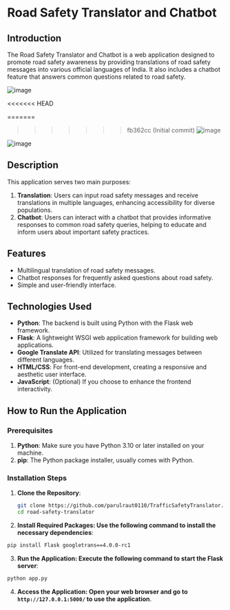 # Road Safety Translator and Chatbot

## Introduction

The Road Safety Translator and Chatbot is a web application designed to promote road safety awareness by providing translations of road safety messages into various official languages of India. It also includes a chatbot feature that answers common questions related to road safety.

![image](https://github.com/user-attachments/assets/d04f1745-6d97-4db6-8a77-c17558a315b8)


<<<<<<< HEAD

=======
>>>>>>> fb362cc (Initial commit)
![image](https://github.com/user-attachments/assets/a4d75358-a6d6-476b-8c58-8d72ee276f84)



![image](https://github.com/user-attachments/assets/82ab0b27-9d78-4178-a828-789fe96027ec)



## Description

This application serves two main purposes:
1. **Translation**: Users can input road safety messages and receive translations in multiple languages, enhancing accessibility for diverse populations.
2. **Chatbot**: Users can interact with a chatbot that provides informative responses to common road safety queries, helping to educate and inform users about important safety practices.

## Features

- Multilingual translation of road safety messages.
- Chatbot responses for frequently asked questions about road safety.
- Simple and user-friendly interface.

## Technologies Used

- **Python**: The backend is built using Python with the Flask web framework.
- **Flask**: A lightweight WSGI web application framework for building web applications.
- **Google Translate API**: Utilized for translating messages between different languages.
- **HTML/CSS**: For front-end development, creating a responsive and aesthetic user interface.
- **JavaScript**: (Optional) If you choose to enhance the frontend interactivity.

## How to Run the Application

### Prerequisites

1. **Python**: Make sure you have Python 3.10 or later installed on your machine.
2. **pip**: The Python package installer, usually comes with Python.

### Installation Steps

1. **Clone the Repository**:
   ```bash
   git clone https://github.com/parulraut0110/TrafficSafetyTranslator.git
   cd road-safety-translator
   ```
2. **Install Required Packages: Use the following command to install the necessary dependencies**:

```bash
pip install Flask googletrans==4.0.0-rc1
```

3. **Run the Application: Execute the following command to start the Flask server**:

```bash
python app.py
```

4. **Access the Application: Open your web browser and go to `http://127.0.0.1:5000/` to use the application**.   
